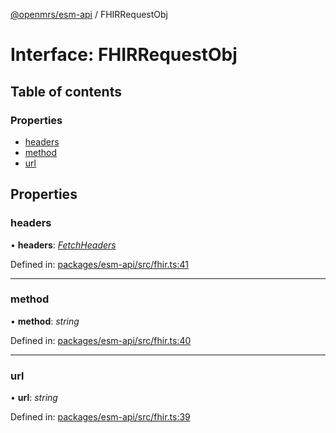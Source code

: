 [@openmrs/esm-api](../API.md) / FHIRRequestObj

# Interface: FHIRRequestObj

## Table of contents

### Properties

- [headers](fhirrequestobj.md#headers)
- [method](fhirrequestobj.md#method)
- [url](fhirrequestobj.md#url)

## Properties

### headers

• **headers**: [*FetchHeaders*](fetchheaders.md)

Defined in: [packages/esm-api/src/fhir.ts:41](https://github.com/openmrs/openmrs-esm-core/blob/master/packages/esm-api/src/fhir.ts#L41)

___

### method

• **method**: *string*

Defined in: [packages/esm-api/src/fhir.ts:40](https://github.com/openmrs/openmrs-esm-core/blob/master/packages/esm-api/src/fhir.ts#L40)

___

### url

• **url**: *string*

Defined in: [packages/esm-api/src/fhir.ts:39](https://github.com/openmrs/openmrs-esm-core/blob/master/packages/esm-api/src/fhir.ts#L39)

